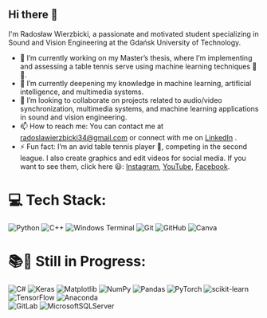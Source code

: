 ## Hi there 👋

I'm Radosław Wierzbicki, a passionate and motivated student specializing in Sound and Vision Engineering at the Gdańsk University of Technology. 

- 🔭 I’m currently working on my Master’s thesis, where I’m implementing and assessing a table tennis serve using machine learning techniques 🏓🤖.
- 🌱 I’m currently deepening my knowledge in machine learning, artificial intelligence, and multimedia systems.
- 👯 I’m looking to collaborate on projects related to audio/video synchronization, multimedia systems, and machine learning applications in sound and vision engineering.
- 📫 How to reach me: You can contact me at radoslawierzbicki34@gmail.com or connect with me on [LinkedIn](https://www.linkedin.com/in/rados%C5%82aw-wierzbicki/)
.
- ⚡ Fun fact: I’m an avid table tennis player 🏓, competing in the second league. I also create graphics and edit videos for social media. If you want to see them, click here 😃: [Instagram](https://instagram.com/kings_of_the_table), [YouTube](https://www.youtube.com/@kingsofthetable), [Facebook](https://www.facebook.com/kingsofthetable).


# 💻 Tech Stack:
![Python](https://img.shields.io/badge/python-3670A0?style=for-the-badge&logo=python&logoColor=ffdd54) 
![C++](https://img.shields.io/badge/c++-%2300599C.svg?style=for-the-badge&logo=c%2B%2B&logoColor=white) 
![Windows Terminal](https://img.shields.io/badge/Windows%20Terminal-%234D4D4D.svg?style=for-the-badge&logo=windows-terminal&logoColor=white) 
![Git](https://img.shields.io/badge/git-%23F05033.svg?style=for-the-badge&logo=git&logoColor=white) 
![GitHub](https://img.shields.io/badge/github-%23121011.svg?style=for-the-badge&logo=github&logoColor=white) 
![Canva](https://img.shields.io/badge/Canva-%2300C4CC.svg?style=for-the-badge&logo=Canva&logoColor=white)


# 📚💪 Still in Progress:
![C#](https://img.shields.io/badge/C%23-%237A63DC.svg?style=for-the-badge&logo=c-sharp&logoColor=white)
![Keras](https://img.shields.io/badge/Keras-%23D00000.svg?style=for-the-badge&logo=Keras&logoColor=white) 
![Matplotlib](https://img.shields.io/badge/Matplotlib-%23ffffff.svg?style=for-the-badge&logo=Matplotlib&logoColor=black) 
![NumPy](https://img.shields.io/badge/numpy-%23013243.svg?style=for-the-badge&logo=numpy&logoColor=white) 
![Pandas](https://img.shields.io/badge/pandas-%23150458.svg?style=for-the-badge&logo=pandas&logoColor=white) 
![PyTorch](https://img.shields.io/badge/PyTorch-%23EE4C2C.svg?style=for-the-badge&logo=PyTorch&logoColor=white) 
![scikit-learn](https://img.shields.io/badge/scikit--learn-%23F7931E.svg?style=for-the-badge&logo=scikit-learn&logoColor=white) 
![TensorFlow](https://img.shields.io/badge/TensorFlow-%23FF6F00.svg?style=for-the-badge&logo=TensorFlow&logoColor=white) 
![Anaconda](https://img.shields.io/badge/Anaconda-%2344A833.svg?style=for-the-badge&logo=anaconda&logoColor=white)  
![GitLab](https://img.shields.io/badge/gitlab-%23181717.svg?style=for-the-badge&logo=gitlab&logoColor=white)
![MicrosoftSQLServer](https://img.shields.io/badge/Microsoft%20SQL%20Server-CC2927?style=for-the-badge&logo=microsoft%20sql%20server&logoColor=white)
<!-- Proudly created with GPRM ( https://gprm.itsvg.in ) -->
  
<!--
**radoslawierzbicki/radoslawierzbicki** is a ✨ _special_ ✨ repository because its `README.md` (this file) appears on your GitHub profile.

Here are some ideas to get you started:

- 🔭 I’m currently working on ...
- 🌱 I’m currently learning ...
- 👯 I’m looking to collaborate on ...
- 🤔 I’m looking for help with ...
- 💬 Ask me about ...
- 📫 How to reach me: ...
- 😄 Pronouns: ...
- ⚡ Fun fact: ...
-->
